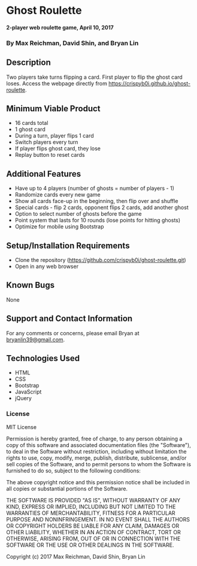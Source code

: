 # Ghost Roulette

#### 2-player web roulette game, April 10, 2017

### By Max Reichman, David Shin, and Bryan Lin

## Description

Two players take turns flipping a card. First player to flip the ghost card loses. Access the webpage directly from https://crispyb0i.github.io/ghost-roulette.

## Minimum Viable Product
* 16 cards total
* 1 ghost card
* During a turn, player flips 1 card
* Switch players every turn
* If player flips ghost card, they lose
* Replay button to reset cards

## Additional Features
* Have up to 4 players (number of ghosts = number of players - 1)
* Randomize cards every new game
* Show all cards face-up in the beginning, then flip over and shuffle
* Special cards - flip 2 cards, opponent flips 2 cards, add another ghost
* Option to select number of ghosts before the game
* Point system that lasts for 10 rounds (lose points for hitting ghosts)
* Optimize for mobile using Bootstrap

## Setup/Installation Requirements

* Clone the repository (https://github.com/crispyb0i/ghost-roulette.git)
* Open in any web browser

## Known Bugs

None

## Support and Contact Information

For any comments or concerns, please email Bryan at bryanlin39@gmail.com.

## Technologies Used

* HTML
* CSS
* Bootstrap
* JavaScript
* jQuery

### License

MIT License

Permission is hereby granted, free of charge, to any person obtaining a copy of this software and associated documentation files (the "Software"), to deal in the Software without restriction, including without limitation the rights to use, copy, modify, merge, publish, distribute, sublicense, and/or sell copies of the Software, and to permit persons to whom the Software is furnished to do so, subject to the following conditions:

The above copyright notice and this permission notice shall be included in all copies or substantial portions of the Software.

THE SOFTWARE IS PROVIDED "AS IS", WITHOUT WARRANTY OF ANY KIND, EXPRESS OR IMPLIED, INCLUDING BUT NOT LIMITED TO THE WARRANTIES OF MERCHANTABILITY, FITNESS FOR A PARTICULAR PURPOSE AND NONINFRINGEMENT. IN NO EVENT SHALL THE AUTHORS OR COPYRIGHT HOLDERS BE LIABLE FOR ANY CLAIM, DAMAGES OR OTHER LIABILITY, WHETHER IN AN ACTION OF CONTRACT, TORT OR OTHERWISE, ARISING FROM, OUT OF OR IN CONNECTION WITH THE SOFTWARE OR THE USE OR OTHER DEALINGS IN THE SOFTWARE.

Copyright (c) 2017 Max Reichman, David Shin, Bryan Lin
